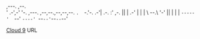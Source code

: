  ,---.   ,--.                           
'   .-',-'  '-. ,---.  ,--,--.,--,--,--.
`.  `-.'-.  .-'| .-. :' ,-.  ||        |
.-'    | |  |  \   --.\ '-'  ||  |  |  |
`-----'  `--'   `----' `--`--'`--`--`--'

[Cloud 9](https://github.com/Mute1946/Steam) URL
